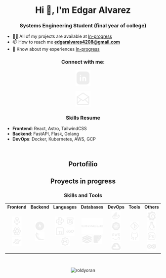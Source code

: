 <h1 align="center">Hi 👋, I'm Edgar Alvarez</h1>
<h3 align="center">Systems Engineering Student (final year of college)</h3>

- 👨‍💻 All of my projects are available at [In-progress](In-progress)
- 📫 How to reach me **edgaralvares4208@gmail.com**
- 📄 Know about my experiences [In-progress](In-progress)

<h3 align="center">Connect with me:</h3>
<div align="left">
<p align="center">
    <a href="https://linkedin.com/in/in-progress" target="blank">
        <img src="imgs/Linkeding.svg" alt="LinkedIn" height="50" width="50" />
    </a>
</p>
<p align="center">
    <a href="/" target="blank">
        <img src="imgs/Mail.svg" alt="Mail" height="50" width="50" />
    </a>
</p>
</div>

<h3 align="center">Skills Resume</h3>

- **Frontend**: React, Astro, TailwindCSS
- **Backend**: FastAPI, Flask, Golang
- **DevOps**: Docker, Kubernetes, AWS, GCP

<br>

<h2 align="center">Portofilio</h2>
<!-- <p align="center">
    <a href="https://github.com/roldyoran/Roldyoran-Portfolio" target="blank">
        <img src="imgs/Portfolio.svg" alt="Portfolio" height="50" width="50" />
    </a>
</p> -->

<h2 align="center">Proyects in progress</h2>
<!-- <p align="center">
    <a href="https://github.com/roldyoran/Roldyoran-Portfolio" target="blank">
        <img src="imgs/In-progress.svg" alt="In-progress" height="50" width="50" />
    </a>
</p>     -->



<h3 align="center">Skills and Tools</h3>
<table align="center">
    <tr>
        <td align="center"><b>Frontend</b></td>
        <td align="center"><b>Backend</b></td>
        <td align="center"><b>Languages</b></td>
        <td align="center"><b>Databases</b></td>
        <!-- <td align="center"><b>AI</b></td> -->
        <td align="center"><b>DevOps</b></td>
        <td align="center"><b>Tools</b></td>
        <td align="center"><b>Others</b></td>
    </tr>
    <tr>
        <td align="center">
            <a href="https://astro.build/" target="_blank" rel="noreferrer"><img src="imgs/Astro.svg" alt="Astro" height="30" width="30" /></a>
            <a href="https://reactjs.org/" target="_blank" rel="noreferrer"><img src="imgs/React.svg" alt="React" height="30" width="30" /></a>
            <a href="https://tailwindcss.com/" target="_blank" rel="noreferrer"><img src="imgs/Tailwing.svg" alt="Tailwind" height="30" width="30" /></a>
        </td>
        <td align="center">
            <a href="https://fastapi.tiangolo.com/" target="_blank" rel="noreferrer"><img src="imgs/fastapi-svgrepo-com.svg" alt="FastAPI" height="30" width="30" /></a>
            <a href="https://flask.palletsprojects.com/" target="_blank" rel="noreferrer"><img src="imgs/flask-svgrepo-com.svg" alt="Flask" height="30" width="30" /></a>
        </td>
        <td align="center">
            <a href="https://www.python.org/" target="_blank" rel="noreferrer"><img src="imgs/Python.svg" alt="Python" height="30" width="30" /></a>
            <a href="https://developer.mozilla.org/docs/Web/JavaScript" target="_blank"><img src="imgs/Javascript.svg" alt="JavaScript" height="30" width="30" /></a>
            <a href="https://www.typescriptlang.org/" target="_blank" rel="noreferrer"><img src="imgs/Typescript.svg" alt="TypeScript" height="30" width="30" /></a>
            <a href="https://golang.org/" target="_blank" rel="noreferrer"><img src="imgs/Golang.svg" alt="Golang" height="30" width="30" /></a>
            <a href="https://www.rust-lang.org/" target="_blank" rel="noreferrer"><img src="imgs/Rust.svg" alt="Rust" height="30" width="30" /></a>
        </td>
        <td align="center">
            <a href="https://www.oracle.com/database/" target="_blank" rel="noreferrer"><img src="imgs/Oracle.svg" alt="Oracle" height="50" width="70" /></a>
            <a href="https://redis.io/" target="_blank" rel="noreferrer"><img src="imgs/Redis.svg" alt="Redis" height="30" width="30" /></a>
            <a href="https://www.sqlite.org/" target="_blank" rel="noreferrer"><img src="imgs/SqlLite.svg" alt="SQLite" height="30" width="30" /></a>
        </td>
        <!-- <td align="center">
            <a href="https://www.tensorflow.org/" target="_blank" rel="noreferrer"><img src="imgs/tensorflow-svgrepo-com.svg" alt="TensorFlow" height="30" width="30" /></a>
        </td> -->
        <td align="center">
            <a href="https://www.docker.com/" target="_blank" rel="noreferrer"><img src="imgs/Docker.svg" alt="Docker" height="30" width="30" /></a>
            <a href="https://kubernetes.io/" target="_blank" rel="noreferrer"><img src="imgs/Kubernetes.svg" alt="Kubernetes" height="30" width="30" /></a>
            <a href="https://aws.amazon.com/" target="_blank" rel="noreferrer"><img src="imgs/Aws.svg" alt="AWS" height="30" width="30" /></a>
            <a href="https://cloud.google.com/" target="_blank" rel="noreferrer"><img src="imgs/Gcp.svg" alt="GCP" height="30" width="30" /></a>
        </td>
        <td align="center">
            <a href="https://git-scm.com/" target="_blank" rel="noreferrer"><img src="imgs/Git.svg" alt="Git" height="30" width="30" /></a>
            <a href="https://github.com/" target="_blank" rel="noreferrer"><img src="imgs/Github.svg" alt="GitHub" height="30" width="30" /></a>
        </td>
        <td align="center">
            <a href="https://grafana.com/" target="_blank" rel="noreferrer"><img src="imgs/Grafana.svg" alt="Grafana" height="30" width="30" /></a>
            <a href="https://www.linux.org/" target="_blank" rel="noreferrer"><img src="imgs/Linux.svg" alt="Linux" height="30" width="30" /></a>
            <a href="https://www.adobe.com/products/photoshop.html" target="_blank"><img src="imgs/Photoshop.svg" alt="Photoshop" height="30" width="30" /></a>
            <a href="https://www.arduino.cc/" target="_blank" rel="noreferrer"><img src="imgs/Arduino.svg" alt="Arduino" height="30" width="30" /></a>
        </td>
    </tr>
</table>

<br>

<p align="center">
    <img src="https://github-readme-stats.vercel.app/api?username=roldyoran&show_icons=true&locale=en&theme=tokyonight" alt="roldyoran" />
</p>
